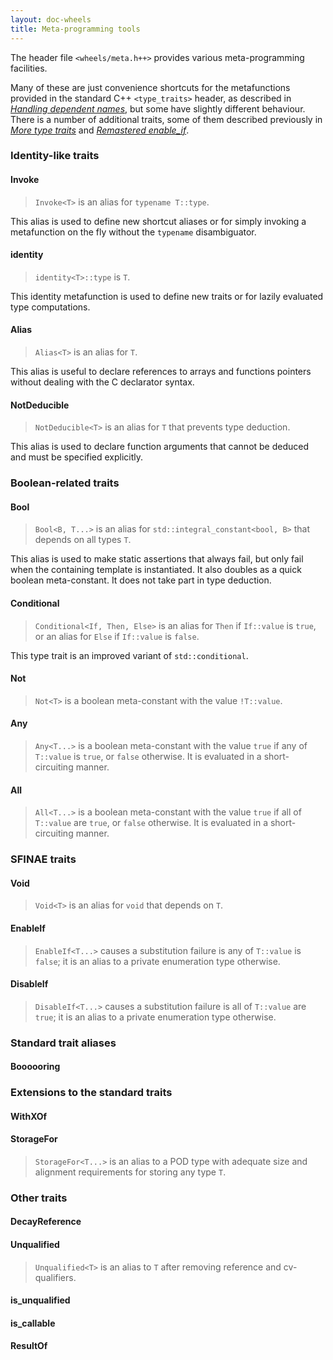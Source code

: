 ```yaml
---
layout: doc-wheels
title: Meta-programming tools
---
```


The header file `<wheels/meta.h++>` provides various meta-programming
facilities.

Many of these are just convenience shortcuts for the metafunctions provided in
the standard C++ `<type_traits>` header, as described in [*Handling dependent
names*][alias post], but some have slightly different behaviour. There is a
number of additional traits, some of them described previously in [*More type
traits*][traits post] and [*Remastered enable_if*][sfinae post].

### Identity-like traits

#### Invoke

> `Invoke<T>` is an alias for `typename T::type`.

This alias is used to define new shortcut aliases or for simply invoking a
metafunction on the fly without the `typename` disambiguator.

#### identity

> `identity<T>::type` is `T`.

This identity metafunction is used to define new traits or for lazily evaluated
type computations.

#### Alias

> `Alias<T>` is an alias for `T`.

This alias is useful to declare references to arrays and functions pointers
without dealing with the C declarator syntax.

#### NotDeducible

> `NotDeducible<T>` is an alias for `T` that prevents type deduction.

This alias is used to declare function arguments that cannot be deduced and
must be specified explicitly.

### Boolean-related traits

#### Bool

> `Bool<B, T...>` is an alias for `std::integral_constant<bool, B>` that depends
> on all types `T`.

This alias is used to make static assertions that always fail, but only fail
when the containing template is instantiated. It also doubles as a quick boolean
meta-constant. It does not take part in type deduction.

#### Conditional

> `Conditional<If, Then, Else>` is an alias for `Then` if `If::value` is `true`,
> or an alias for `Else` if `If::value` is `false`.

This type trait is an improved variant of `std::conditional`.

#### Not

> `Not<T>` is a boolean meta-constant with the value `!T::value`.

#### Any

> `Any<T...>` is a boolean meta-constant with the value `true` if any of
> `T::value` is `true`, or `false` otherwise. It is evaluated in a
> short-circuiting manner.

#### All

> `All<T...>` is a boolean meta-constant with the value `true` if all of
> `T::value` are `true`, or `false` otherwise. It is evaluated in a
> short-circuiting manner.

### SFINAE traits

#### Void

> `Void<T>` is an alias for `void` that depends on `T`.

#### EnableIf

> `EnableIf<T...>` causes a substitution failure is any of `T::value` is
> `false`; it is an alias to a private enumeration type otherwise.

#### DisableIf

> `DisableIf<T...>` causes a substitution failure is all of `T::value` are
> `true`; it is an alias to a private enumeration type otherwise.

### Standard trait aliases

#### Boooooring

### Extensions to the standard traits

#### WithXOf

#### StorageFor

> `StorageFor<T...>` is an alias to a POD type with adequate size and alignment
> requirements for storing any type `T`.

### Other traits

#### DecayReference

#### Unqualified

> `Unqualified<T>` is an alias to `T` after removing reference and
> cv-qualifiers.

#### is\_unqualified

#### is\_callable

#### ResultOf

 [alias post]: /cxx11/2012/05/27/dependent-names-bliss.html
 [traits post]: /cxx11/2012/05/29/type-traits-galore.html
 [sfinae post]: /cxx11/2012/06/01/almost-static-if.html
